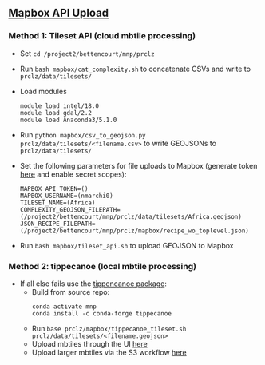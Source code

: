 
## [Mapbox API Upload](https://docs.mapbox.com/api/maps/#tilesets) ##

### Method 1: Tileset API (cloud mbtile processing) ###
* Set `cd /project2/bettencourt/mnp/prclz`
* Run `bash mapbox/cat_complexity.sh` to concatenate CSVs and write to `prclz/data/tilesets/`
* Load modules
    ```
    module load intel/18.0
    module load gdal/2.2
    module load Anaconda3/5.1.0
    ```
* Run `python mapbox/csv_to_geojson.py prclz/data/tilesets/<filename.csv>` to write GEOJSONs to `prclz/data/tilesets/`
* Set the following parameters for file uploads to Mapbox (generate token [here](https://account.mapbox.com/access-tokens/create) and enable secret scopes):
    ```
    MAPBOX_API_TOKEN=()
    MAPBOX_USERNAME=(nmarchi0)
    TILESET_NAME=(Africa)
    COMPLEXITY_GEOJSON_FILEPATH=(/project2/bettencourt/mnp/prclz/data/tilesets/Africa.geojson)
    JSON_RECIPE_FILEPATH=(/project2/bettencourt/mnp/prclz/mapbox/recipe_wo_toplevel.json)
    ```
    
 * Run `bash mapbox/tileset_api.sh` to upload GEOJSON to Mapbox
 
 ### Method 2: tippecanoe (local mbtile processing) ###
 * If all else fails use the [tippencanoe package](https://github.com/mapbox/tippecanoe):
    * Build from source repo:
        ```
        conda activate mnp
        conda install -c conda-forge tippecanoe
        ```
    * Run `base prclz/mapbox/tippecanoe_tileset.sh prclz/data/tilesets/<filename.geojson>`
    * Upload mbtiles through the UI [here](https://studio.mapbox.com/tilesets/)
    * Upload larger mbtiles via the S3 workflow [here](https://docs.mapbox.com/api/maps/#retrieve-s3-credentials)
